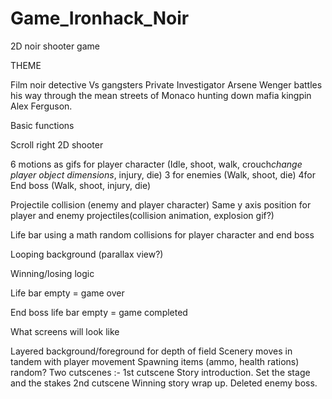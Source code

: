# Game_Ironhack_Noir
2D noir shooter game

THEME

Film noir detective Vs gangsters 
Private Investigator Arsene Wenger battles his way through the mean streets of Monaco hunting down mafia kingpin Alex Ferguson.

Basic functions

Scroll right 2D shooter

6 motions as gifs for player character
(Idle, shoot, walk, crouch*change player object dimensions*, injury, die)
3 for enemies
(Walk, shoot, die)
4for End boss
(Walk, shoot, injury, die)


Projectile collision (enemy and player character)
Same y axis position for player and enemy projectiles(collision animation, explosion gif?)

Life bar using a math random collisions for player character and end boss

Looping background (parallax view?)

Winning/losing logic

Life bar empty = game over

End boss life bar empty = game completed

What screens will look like

Layered background/foreground for depth of field
Scenery moves in tandem with player movement
Spawning items (ammo, health rations) random?
Two cutscenes :-
				1st cutscene 
				Story introduction. Set the stage and the stakes
				2nd cutscene
				Winning story wrap up. Deleted enemy boss.
